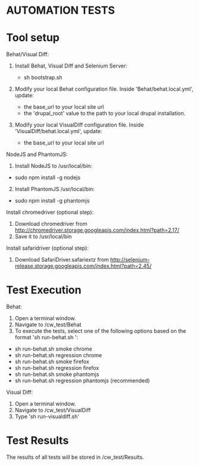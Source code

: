 AUTOMATION TESTS
======================

Tool setup
==========

Behat/Visual Diff:
1. Install Behat, Visual Diff and Selenium Server:
    - sh bootstrap.sh
    
2. Modify your local Behat configuration file. Inside 'Behat/behat.local.yml', update:
      - the base_url to your local site url
      - the 'drupal_root' value to the path to your local drupal installation.
         
3. Modify your local VisualDiff configuration file. Inside 'VisualDiff/behat.local.yml', update:
      - the base_url to your local site url

NodeJS and PhantomJS:
1. Install NodeJS to /usr/local/bin:
 - sudo npm install -g nodejs
 
2. Install PhantomJS /usr/local/bin:
 - sudo npm install -g phantomjs


Install chromedriver (optional step):
1. Download chromedriver from http://chromedriver.storage.googleapis.com/index.html?path=2.17/
2. Save it to /usr/local/bin

Install safaridriver (optional step):
1. Download SafariDriver.safariextz from http://selenium-release.storage.googleapis.com/index.html?path=2.45/


Test Execution
==============

Behat:
1. Open a terminal window.
2. Navigate to <LOCAL DRUPAL INSTALL>/cw_test/Behat
3. To execute the tests, select one of the following options based on the format 'sh run-behat.sh <tag> <profile>':
 - sh run-behat.sh smoke chrome
 - sh run-behat.sh regression chrome
 - sh run-behat.sh smoke firefox
 - sh run-behat.sh regression firefox
 - sh run-behat.sh smoke phantomjs
 - sh run-behat.sh regression phantomjs (recommended)

Visual Diff:
1. Open a terminal window.
2. Navigate to <LOCAL DRUPAL INSTALL>/cw_test/VisualDiff
3. Type 'sh run-visualdiff.sh'


Test Results
============

The results of all tests will be stored in <LOCAL DRUPAL INSTALL>/cw_test/Results.